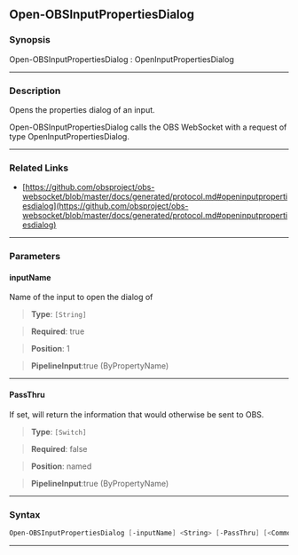 Open-OBSInputPropertiesDialog
-----------------------------
### Synopsis
Open-OBSInputPropertiesDialog : OpenInputPropertiesDialog

---
### Description

Opens the properties dialog of an input.


Open-OBSInputPropertiesDialog calls the OBS WebSocket with a request of type OpenInputPropertiesDialog.

---
### Related Links
* [https://github.com/obsproject/obs-websocket/blob/master/docs/generated/protocol.md#openinputpropertiesdialog](https://github.com/obsproject/obs-websocket/blob/master/docs/generated/protocol.md#openinputpropertiesdialog)



---
### Parameters
#### **inputName**

Name of the input to open the dialog of



> **Type**: ```[String]```

> **Required**: true

> **Position**: 1

> **PipelineInput**:true (ByPropertyName)



---
#### **PassThru**

If set, will return the information that would otherwise be sent to OBS.



> **Type**: ```[Switch]```

> **Required**: false

> **Position**: named

> **PipelineInput**:true (ByPropertyName)



---
### Syntax
```PowerShell
Open-OBSInputPropertiesDialog [-inputName] <String> [-PassThru] [<CommonParameters>]
```
---
